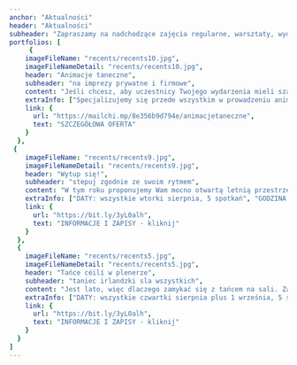 ```yaml
---
anchor: "Aktualności"
header: "Aktualności"
subheader: "Zapraszamy na nadchodzące zajęcia regularne, warsztaty, wydarzenia, projekty."
portfolios: [
     {
    imageFileName: "recents/recents10.jpg",
    imageFileNameDetail: "recents/recents10.jpg",
    header: "Animacje taneczne",
    subheader: "na imprezy prywatne i firmowe",
    content: "Jeśli chcesz, aby uczestnicy Twojego wydarzenia mieli szansę lepiej się poznać, roztopić pierwsze lody, łatwiej złapać nić porozumienia, spotkajmy się. Kontakt w ruchu do dźwięków muzyki na żywo potrafi działać cuda i zbliżać bez zbędnych słów.",
    extraInfo: ["Specjalizujemy się przede wszystkim w prowadzeniu animacji w klimacie irlandzkim i szkockim (tzw. ceilidh), ale chętnie proponujemy również małe wtręty m.in. z Bretanii, Izraela, USA czy Bałkanów.","Nasze animacje sprawdzają się zarówno podczas kameralnych, jak i dużych imprez (do 200 osób). Polecamy się na wesela, urodziny, wieczory panieńskie lub kawalerskie, rocznice ślubu, zjazdy rodzinne, konferencje..."],
    link: {
      url: "https://mailchi.mp/8e356b9d794e/animacjetaneczne",
      text: "SZCZEGÓŁOWA OFERTA"
    }
  },
 {
    imageFileName: "recents/recents9.jpg",
    imageFileNameDetail: "recents/recents9.jpg",
    header: "Wytup się!",
    subheader: "stepuj zgodnie ze swoim rytmem",
    content: "W tym roku proponujemy Wam mocno otwartą letnią przestrzeń zajęć stepowania. Rozwój umiejętności i nowe bodźce to raz, ale doszliśmy do wniosku, że bardzo ważna jest dla nas koncepcja przeżywania ruchu, tańca i dźwięków wspólnie bez wyraźnych podziałów na poziomy zaawansowania i kategorie wiekowe. Jesteśmy dość podekscytowani i ciekawi, co nam przyniosą takie spotkania.",
    extraInfo: ["DATY: wszystkie wtorki sierpnia, 5 spotkań", "GODZINA: 17:30-19:30","MIEJSCE: STA, Ratajczaka 18, Poznań", "GRUPA WIEKOWA: zajęcia dla młodzieży i dorosłych", "POZIOM: otwarty", "PLAN: zajęcia stepowania poprzedzone dłuższą chwilą świadomej pracy z ciałem, jakościami ruchu, przestrzenią, oparte o ducha Embodied Percussive Dance", "INWESTYCJA: 25 zł, kwota jest kwotą sugerowaną. Jeżeli bardzo chcesz przyjść do nas, a Twoje środki są ograniczone, zapłać tyle, ile jesteś w stanie."],
    link: {
      url: "https://bit.ly/3yL0alh",
      text: "INFORMACJE I ZAPISY - kliknij"
    }
  },  
  {
    imageFileName: "recents/recents5.jpg",
    imageFileNameDetail: "recents/recents5.jpg",
    header: "Tańce céilí w plenerze",
    subheader: "taniec irlandzki sla wszystkich",
    content: "Jest lato, więc dlaczego zamykać się z tańcem na sali. Zapraszamy Was na trawiasty parkiet Parku Cytadela i mamy nadzieję, że dołączycie do nas tłumnie. Wszyscy bez względu na wiek, poziom zaawansowania, kolor włosów, ulubiony smak lodów mile widziani i pożądani. W pierwszej godzinie zajęć przypomnimy podstawowe kroki plus zatańczymy prostsze grupowe tańce irlandzkie, w drugiej godzinie podkręcamy stopień skomplikowania",
    extraInfo: ["DATY: wszystkie czwartki sierpnia plus 1 września, 5 spotkań", "GODZINA: 18:30-20:30","MIEJSCE: Park Cytadela, Poznań, zbiórka przy Dzwonie Pokoju i Przyjaźni Między Narodami", "INWESTYCJA: 25 zł, kwota jest kwotą sugerowaną. Jeżeli bardzo chcesz przyjść do nas, a Twoje środki są ograniczone, zapłać tyle, ile jesteś w stanie.",],
    link: {
      url: "https://bit.ly/3yL0alh",
      text: "INFORMACJE I ZAPISY - kliknij"
    }
  }
]
---
```

